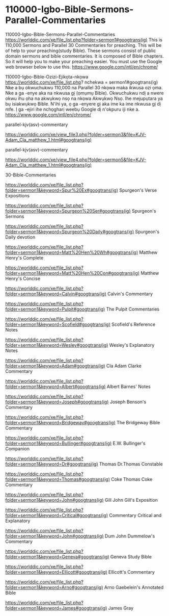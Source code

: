 # 110000-Igbo-Bible-Sermons-Parallel-Commentaries
110000-Igbo-Bible-Sermons-Parallel-Commentaries
https://worlddic.com/xe/file_list.php?folder=sermon1#googtrans(ig) 
This is 110,000 Sermons and Parallel 30 Commentaries for preaching. 
This will be of help to your preaching(study Bible). 
These sermons consist of public domain sermons and bible commentaries. 
It is composed of Bible chapters. 
So it will help you to make your preaching easier.
You must use the Google web browser below to use this.
https://www.google.com/intl/en/chrome/

110000-Igbo-Bible-Ozizi-Ejikọta-nkọwa
https://worlddic.com/xe/file_list.php? nchekwa = sermon1#googtrans(ig)
Nke a bụ okwuchukwu 110,000 na Parallel 30 nkọwa maka ikwusa ozi ọma.
Nke a ga -enye aka na nkwusa gị (ọmụmụ Bible).
Okwuchukwu ndị a nwere okwu ihu ọha na akwụkwọ nsọ na nkọwa Akwụkwọ Nsọ.
Ihe mejupụtara ya bụ isiakwụkwọ Bible.
N'ihi ya, ọ ga -enyere gị aka ime ka ime nkwusa gị dị mfe.
Ị ga -ejiri ihe nchọgharị weebụ Google dị n'okpuru iji nke a.
https://www.google.com/intl/en/chrome/


parallel-kjv(asv)-commentary

https://worlddic.com/xe/view_file3.php?folder=sermon3&file=KJV-Adam_Cla_matthew_1.html#googtrans(ig) 

parallel-kjv(asv)-commentary

https://worlddic.com/xe/view_file4.php?folder=sermon5&file=KJV-Adam_Cla_matthew_1.html#googtrans(ig)

30-Bible-Commentaries

 https://worlddic.com/xe/file_list.php?folder=sermon1&keyword=Spur%20Ex#googtrans(ig) Spurgeon's Verse Expositions 
 
 https://worlddic.com/xe/file_list.php?folder=sermon1&keyword=Spurgeon%20Ser#googtrans(ig) Spurgeon's Sermons 
 
 https://worlddic.com/xe/file_list.php?folder=sermon1&keyword=Spurgeon%20Daily#googtrans(ig) Spurgeon's Daily devotion 
 
 https://worlddic.com/xe/file_list.php?folder=sermon1&keyword=Matt%20Hen%20Wh#googtrans(ig) Matthew Henry's Complete 
 
 https://worlddic.com/xe/file_list.php?folder=sermon1&keyword=Matt%20Hen%20Con#googtrans(ig) Matthew Henry's Concise 


 https://worlddic.com/xe/file_list.php?folder=sermon1&keyword=Calvin#googtrans(ig) Calvin's Commentary  
 
 https://worlddic.com/xe/file_list.php?folder=sermon1&keyword=Pulpit#googtrans(ig) The Pulpit Commentaries 
 
 https://worlddic.com/xe/file_list.php?folder=sermon1&keyword=Scofield#googtrans(ig) Scofield's Reference Notes  
 
 https://worlddic.com/xe/file_list.php?folder=sermon1&keyword=Wesley#googtrans(ig) Wesley's Explanatory Notes 
 
 https://worlddic.com/xe/file_list.php?folder=sermon1&keyword=Adam#googtrans(ig) Cla Adam Clarke Commentary 
 

 https://worlddic.com/xe/file_list.php?folder=sermon1&keyword=Albert#googtrans(ig) Albert Barnes' Notes 
 
 https://worlddic.com/xe/file_list.php?folder=sermon1&keyword=Joseph#googtrans(ig) Joseph Benson's Commentary 
 
 https://worlddic.com/xe/file_list.php?folder=sermon1&keyword=Bridgeway#googtrans(ig) The Bridgeway Bible Commentary 
 
 https://worlddic.com/xe/file_list.php?folder=sermon1&keyword=Bullinger#googtrans(ig) E.W. Bullinger's Companion 
 
 https://worlddic.com/xe/file_list.php?folder=sermon1&keyword=Dr#googtrans(ig) Thomas Dr.Thomas Constable 
 
 
 https://worlddic.com/xe/file_list.php?folder=sermon1&keyword=Thomas#googtrans(ig) Coke Thomas Coke Commentary 
 
 https://worlddic.com/xe/file_list.php?folder=sermon1&keyword=John#googtrans(ig) Gill John Gill's Exposition 
 
 https://worlddic.com/xe/file_list.php?folder=sermon1&keyword=Critical#googtrans(ig) Commentary Critical and Explanatory 
 
 https://worlddic.com/xe/file_list.php?folder=sermon1&keyword=John#googtrans(ig) Dum John Dummelow's Commentary 
 
 https://worlddic.com/xe/file_list.php?folder=sermon1&keyword=Geneva#googtrans(ig) Geneva Study Bible 
 
 
 https://worlddic.com/xe/file_list.php?folder=sermon1&keyword=Ellicott#googtrans(ig) Ellicott's Commentary 
 
 https://worlddic.com/xe/file_list.php?folder=sermon1&keyword=Arno#googtrans(ig) Arno Gaebelein's Annotated Bible 
 
 https://worlddic.com/xe/file_list.php?folder=sermon1&keyword=James#googtrans(ig) James Gray 
 
 
